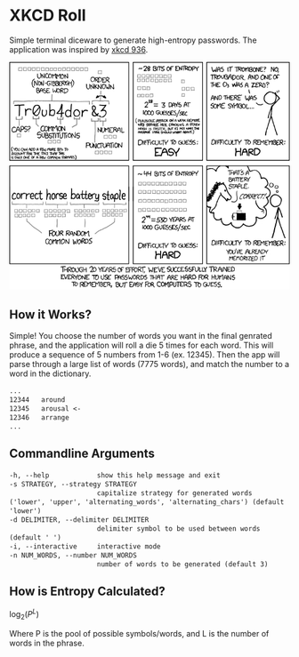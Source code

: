 # XKCD Roll
Simple terminal diceware to generate high-entropy passwords. The application
was inspired by [xkcd 936](https://xkcd.com/936/).

![xkcd 936](images/password_strength.png "xkcd 936")

## How it Works?
Simple! You choose the number of words you want in the final genrated phrase,
and the application will roll a die 5 times for each word. This will produce a
sequence of 5 numbers from 1-6 (ex. 12345). Then the app will parse through a
large list of words (7775 words), and match the number to a word in the
dictionary.

```
...
12344	around
12345	arousal <-
12346	arrange
...
```

## Commandline Arguments
```
-h, --help            show this help message and exit
-s STRATEGY, --strategy STRATEGY
                      capitalize strategy for generated words ('lower', 'upper', 'alternating_words', 'alternating_chars') (default 'lower')
-d DELIMITER, --delimiter DELIMITER
                      delimiter symbol to be used between words (default ' ')
-i, --interactive     interactive mode
-n NUM_WORDS, --number NUM_WORDS
                      number of words to be generated (default 3)
```

## How is Entropy Calculated?
$\log_2(P^L)$

Where P is the pool of possible symbols/words, and L is the number of words in
the phrase.
